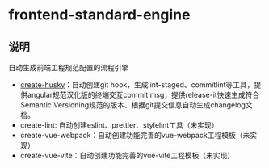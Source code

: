 # frontend-standard-engine

## 说明

自动生成前端工程规范配置的流程引擎

- [create-husky](https://github.com/Mr-Super-X/frontend-standard-engine/blob/master/packages/create-husky/README.md)：自动创建git hook，生成lint-staged、commitlint等工具，提供angular规范汉化版的终端交互commit msg，提供release-it快速生成符合 Semantic Versioning规范的版本、根据git提交信息自动生成changelog文档。
- create-lint: 自动创建eslint、prettier、stylelint工具（未实现）
- create-vue-webpack：自动创建功能完善的vue-webpack工程模板（未实现）
- create-vue-vite：自动创建功能完善的vue-vite工程模板（未实现）
